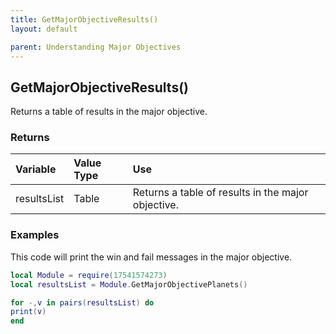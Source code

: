 ```yaml
---
title: GetMajorObjectiveResults()
layout: default

parent: Understanding Major Objectives
---
```

<h2>GetMajorObjectiveResults()</h2>

Returns a table of results in the major objective.

<h3>Returns</h3>

| Variable     | Value Type | Use          |
|:---------------|:-----------|:-------------|
| resultsList | Table     | Returns a table of results in the major objective. |

<h3>Examples</h3>

This code will print the win and fail messages in the major objective.

```lua
local Module = require(17541574273)
local resultsList = Module.GetMajorObjectivePlanets()

for -,v in pairs(resultsList) do
print(v)
end
```
